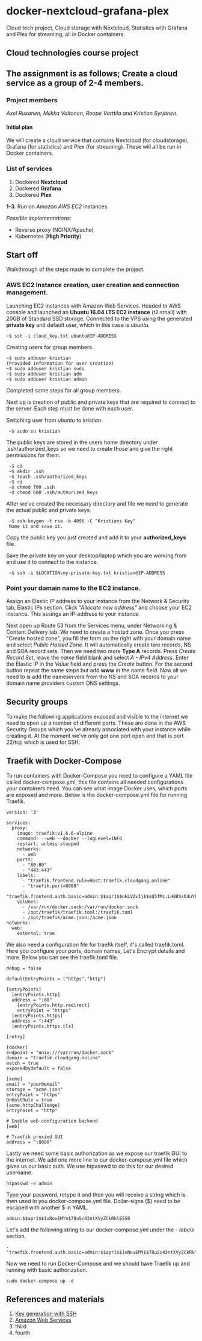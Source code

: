 # docker-nextcloud-grafana-plex
Cloud tech project, Cloud storage with Nextcloud, Statistics with Grafana and Plex for streaming, all in Docker containers.

## Cloud technologies course project

## The assignment is as follows; Create a cloud service as a group of 2-4 members.

### Project members
*Axel Rusanen, Miikka Valtonen, Roope Varttila and Kristian Syrjänen.*

#### Initial plan

We will create a cloud service that contains Nextcloud (for cloudstorage), Grafana (for statistics) and Plex (for streaming). These will all be run in Docker containers.

### List of services
1. Dockered **Nextcloud**
2. Dockered **Grafana**
3. Dockered **Plex**

**1-3**. Run on *Amazon AWS EC2* instances.

*Possible implementations*:

* Reverse proxy (NGINX/Apache)
* Kubernetes (**High Priority**)

## Start off
Walkthrough of the steps made to complete the project.

### AWS EC2 Instance creation, user creation and connection management.

Launching EC2 Instances with Amazon Web Services. Headed to AWS console and launched an **Ubuntu 16.04 LTS EC2 instance** (t2.small) with 20GB of Standard SSD storage. Connected to the VPS using the generated **private key** and default user, which in this case is *ubuntu*.

    ~$ ssh -i cloud_key.txt ubuntu@IP-ADDRESS

Creating users for group members.

    ~$ sudo adduser kristian
    (Provided information for user creation)
    ~$ sudo adduser kristian sudo
    ~$ sudo adduser kristian adm
    ~$ sudo adduser kristian admin

Completed same steps for all group members.

Next up is creation of public and private keys that are required to connect to the server.
Each step must be done with each user.

Switching user from *ubuntu* to *kristian*.

     ~$ sudo su kristian
The public keys are stored in the users home directory under .ssh/authorized_keys so we need to create those and give the right permissions for them.

     ~$ cd
     ~$ mkdir .ssh
     ~$ touch .ssh/authorized_keys
     ~$ cd
     ~$ chmod 700 .ssh
     ~$ chmod 600 .ssh/authorized_keys
After we've created the necessary directory and file we need to generate the actual public and private keys.

     ~$ ssh-keygen -t rsa -b 4096 -C "Kristians Key"
     Name it and save it.

Copy the public key you just created and add it to your **authorized_keys** file.

Save the private key on your desktop/laptop which you are working from and use it to connect to the instance.

     ~$ ssh -i $LOCATION\my-private-key.txt kristian@IP-ADDRESS

### Point your domain name to the EC2 instance.

Assign an Elastic IP address to your instance from the Network & Security tab, Elastic IPs section. Click *"Allocate new address"* and choose your EC2 instance. This assings an IP-address to your instance. 

Next open up Route 53 from the Services menu, under Networking & Content Delivery tab. We need to create a hosted zone. Once you press "Create hosted zone", you fill the form on the right with your domain name and select *Public Hosted Zone*. It will automatically create two records, NS and SOA record sets. Then we need two more **Type A** records. Press *Create Record Set*, leave the *name* field blank and select *A - IPv4 Address*. Enter the Elastic IP in the *Value* field and press the *Create* button. For the second button repeat the same steps but add **www** in the name field. Now all we need to is add the nameservers from the NS and SOA records to your domain name providers custom DNS settings.

## Security groups

To make the following applications exposed and visible to the internet we need to open up a number of different ports. These are done in the AWS Security Groups which you've already associated with your instance while creating it. At the moment we've only got one port open and that is port 22/tcp which is used for SSH.

## Traefik with Docker-Compose

To run containers with Docker-Compose you need to configure a YAML file called docker-compose.yml, this file contains all needed configurations your containers need. You can see what image Docker uses, which ports are exposed and more. Below is the docker-compose.yml file for running Traefik.

    version: '3'

    services:
      proxy:
        image: traefik:v1.6.6-alpine
        command: --web --docker --logLevel=INFO
        restart: unless-stopped
        networks:
          - web
        ports:
          - "80:80"
          - "443:443"
        labels:
          - "traefik.frontend.rule=Host:traefik.cloudgang.online"
          - "traefik.port=8080"
          - "traefik.frontend.auth.basic=admin:$$apr1$$okLV2vIj$$sQ5fMc.LH88SsD4uYbiMT1"
        volumes:
          - /var/run/docker.sock:/var/run/docker.sock
          - /opt/traefik/traefik.toml:/traefik.toml
          - /opt/traefik/acme.json:/acme.json
    networks:
      web:
        external: true

We also need a configuration file for traefik itself, it's called traefik.toml. Here you configure your ports, domain names, Let's Encrypt details and more. Below you can see the traefik.toml file.

    debug = false

    defaultEntryPoints = ["https","http"]

    [entryPoints]
      [entryPoints.http]
      address = ":80"
        [entryPoints.http.redirect]
        entryPoint = "https"
      [entryPoints.https]
      address = ":443"
      [entryPoints.https.tls]

    [retry]

    [docker]
    endpoint = "unix:///var/run/docker.sock"
    domain = "traefik.cloudgang.online"
    watch = true
    exposedbydefault = false

    [acme]
    email = "your@email"
    storage = "acme.json"
    entryPoint = "https"
    OnHostRule = true
    [acme.httpChallenge]
    entryPoint = "http"

    # Enable web configuration backend
    [web]

    # Traefik proxied GUI
    address = ":8080"

Lastly we need some basic authorization as we expose our traefik GUI to the internet. We add one more line to our docker-compose.yml file which gives us our basic auth. We use htpasswd to do this for our desired username.

    htpasswd -n admin

Type your password, retype it and then you will receive a string which is then used in you docker-compose.yml file. Dollar-signs ($) need to be escaped with another $ in YAML.

    admin:$$apr1$$1vNovEMY$$78uSc43ntXVyZCkRklESS0

Let's add the following string to our docker-compose.yml under the *- labels* section.

    - "traefik.frontend.auth.basic=admin:$$apr1$$1vNovEMY$$78uSc43ntXVyZCkRklESS0"

Now we need to run Docker-Compose and we should have Traefik up and running with basic authorization.

    sudo docker-compose up -d



## References and materials
1. [Key generation with SSH](https://help.github.com/articles/generating-a-new-ssh-key-and-adding-it-to-the-ssh-agent/)
2. [Amazon Web Services](https://aws.amazon.com/)
3. third
4. fourth
